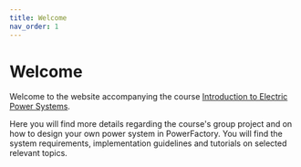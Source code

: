 ```yaml
---
title: Welcome
nav_order: 1
---
```


# Welcome

Welcome to the website accompanying the course [Introduction to Electric Power Systems](https://kurser.dtu.dk/course/46700).

Here you will find more details regarding the course's group project and on how to design your own power system in PowerFactory. You will find the system requirements, implementation guidelines and tutorials on selected relevant topics.